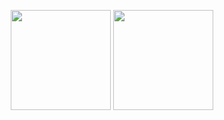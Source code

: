 <p align="center"><img width=auto height="160" src="https://github-readme-stats.vercel.app/api?username=gabrielgcma&show_icons=true&theme=tokyonight"> <img width=auto height="160" src="https://github-readme-stats.vercel.app/api/top-langs/?username=gabrielgcma&layout=compact&exclude_repo=FirstARProject,archimedespi"></p>

